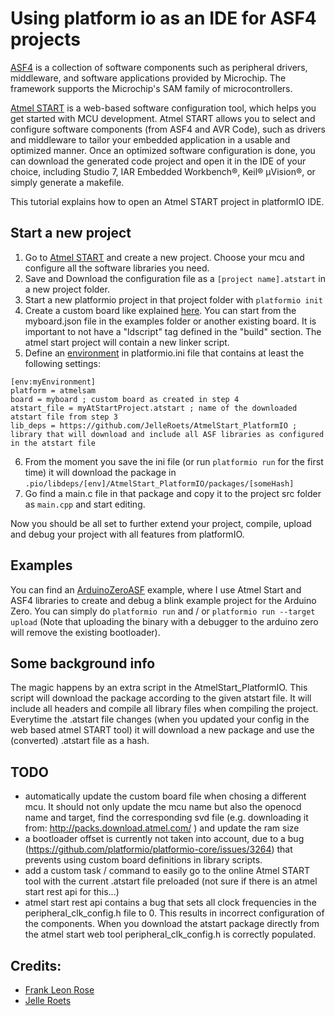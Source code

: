 # Using platform io as an IDE for ASF4 projects
[ASF4](https://www.microchip.com/mplab/avr-support/advanced-software-framework) is a collection of software components such as peripheral drivers, middleware, and software applications provided by Microchip. The framework supports the Microchip's SAM family of microcontrollers.

[Atmel START](https://start.atmel.com/) is a web-based software configuration tool, which helps you get started with MCU development. Atmel START allows you to select and configure software components (from ASF4 and AVR Code), such as drivers and middleware to tailor your embedded application in a usable and optimized manner. Once an optimized software configuration is done, you can download the generated code project and open it in the IDE of your choice, including Studio 7, IAR Embedded Workbench®, Keil® μVision®, or simply generate a makefile.

This tutorial explains how to open an Atmel START project in platformIO IDE.

## Start a new project
1. Go to [Atmel START](https://start.atmel.com/) and create a new project. Choose your mcu and configure all the software libraries you need.
2. Save and Download the configuration file as a `[project name].atstart` in a new project folder.
3. Start a new platformio project in that project folder with `platformio init`
4. Create a custom board like explained [here](https://docs.platformio.org/en/latest/platforms/creating_board.html). You can start from the myboard.json file in the examples folder or another existing board. It is important to not have a "ldscript" tag defined in the "build" section. The atmel start project will contain a new linker script.
5. Define an [environment](https://docs.platformio.org/en/latest/projectconf.html) in platformio.ini file that contains at least the following settings:
```
[env:myEnvironment]
platform = atmelsam
board = myboard ; custom board as created in step 4
atstart_file = myAtStartProject.atstart ; name of the downloaded atstart file from step 3
lib_deps = https://github.com/JelleRoets/AtmelStart_PlatformIO ; library that will download and include all ASF libraries as configured in the atstart file
```
6. From the moment you save the ini file (or run `platformio run` for the first time) it will download the package in `.pio/libdeps/[env]/AtmelStart_PlatformIO/packages/[someHash]`
7. Go find a main.c file in that package and copy it to the project src folder as `main.cpp` and start editing.

Now you should be all set to further extend your project, compile, upload and debug your project with all features from platformIO.

## Examples
You can find an [ArduinoZeroASF](./examples/ArduinoZeroASF) example, where I use Atmel Start and ASF4 libraries to create and debug a blink example project for the Arduino Zero. You can simply do `platformio run` and / or ` platformio run --target upload ` (Note that uploading the binary with a debugger to the arduino zero will remove the existing bootloader). 

## Some background info
The magic happens by an extra script in the AtmelStart_PlatformIO. This script will download the package according to the given atstart file. It will include all headers and compile all library files when compiling the project. Everytime the .atstart file changes (when you updated your config in the web based atmel START tool) it will download a new package and use the (converted) .atstart file as a hash.

## TODO
- automatically update the custom board file when chosing a different mcu. It should not only update the mcu name but also the openocd name and target, find the corresponding svd file (e.g. downloading it from: http://packs.download.atmel.com/ ) and update the ram size 
- a bootloader offset is currently not taken into account, due to a bug (https://github.com/platformio/platformio-core/issues/3264) that prevents using custom board definitions in library scripts.
- add a custom task / command to easily go to the online Atmel START tool with the current .atstart file preloaded (not sure if there is an atmel start rest api for this...)
- atmel start rest api contains a bug that sets all clock frequencies in the peripheral_clk_config.h file to 0. This results in incorrect configuration of the components. When you download the atstart package directly from the atmel start web tool peripheral_clk_config.h is correctly populated.

## Credits:
- [Frank Leon Rose](https://github.com/frankleonrose)
- [Jelle Roets](https://github.com/JelleRoets)